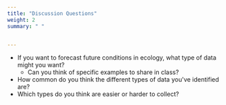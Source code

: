 ```yaml
---
title: "Discussion Questions"
weight: 2
summary: " "


---
```

* If you want to forecast future conditions in ecology, what type of data might you want?
    * Can you think of specific examples to share in class? 
* How common do you think the different types of data you've identified are?
* Which types do you think are easier or harder to collect?

